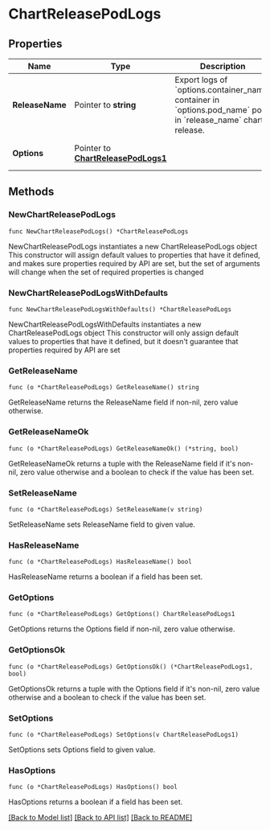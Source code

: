 # ChartReleasePodLogs

## Properties

Name | Type | Description | Notes
------------ | ------------- | ------------- | -------------
**ReleaseName** | Pointer to **string** | Export logs of &#x60;options.container_name&#x60; container in &#x60;options.pod_name&#x60; pod in &#x60;release_name&#x60; chart release. | [optional] 
**Options** | Pointer to [**ChartReleasePodLogs1**](ChartReleasePodLogs1.md) |  | [optional] [default to {}]

## Methods

### NewChartReleasePodLogs

`func NewChartReleasePodLogs() *ChartReleasePodLogs`

NewChartReleasePodLogs instantiates a new ChartReleasePodLogs object
This constructor will assign default values to properties that have it defined,
and makes sure properties required by API are set, but the set of arguments
will change when the set of required properties is changed

### NewChartReleasePodLogsWithDefaults

`func NewChartReleasePodLogsWithDefaults() *ChartReleasePodLogs`

NewChartReleasePodLogsWithDefaults instantiates a new ChartReleasePodLogs object
This constructor will only assign default values to properties that have it defined,
but it doesn't guarantee that properties required by API are set

### GetReleaseName

`func (o *ChartReleasePodLogs) GetReleaseName() string`

GetReleaseName returns the ReleaseName field if non-nil, zero value otherwise.

### GetReleaseNameOk

`func (o *ChartReleasePodLogs) GetReleaseNameOk() (*string, bool)`

GetReleaseNameOk returns a tuple with the ReleaseName field if it's non-nil, zero value otherwise
and a boolean to check if the value has been set.

### SetReleaseName

`func (o *ChartReleasePodLogs) SetReleaseName(v string)`

SetReleaseName sets ReleaseName field to given value.

### HasReleaseName

`func (o *ChartReleasePodLogs) HasReleaseName() bool`

HasReleaseName returns a boolean if a field has been set.

### GetOptions

`func (o *ChartReleasePodLogs) GetOptions() ChartReleasePodLogs1`

GetOptions returns the Options field if non-nil, zero value otherwise.

### GetOptionsOk

`func (o *ChartReleasePodLogs) GetOptionsOk() (*ChartReleasePodLogs1, bool)`

GetOptionsOk returns a tuple with the Options field if it's non-nil, zero value otherwise
and a boolean to check if the value has been set.

### SetOptions

`func (o *ChartReleasePodLogs) SetOptions(v ChartReleasePodLogs1)`

SetOptions sets Options field to given value.

### HasOptions

`func (o *ChartReleasePodLogs) HasOptions() bool`

HasOptions returns a boolean if a field has been set.


[[Back to Model list]](../README.md#documentation-for-models) [[Back to API list]](../README.md#documentation-for-api-endpoints) [[Back to README]](../README.md)


